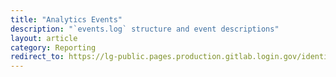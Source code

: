 ```yaml
---
title: "Analytics Events"
description: "`events.log` structure and event descriptions"
layout: article
category: Reporting
redirect_to: https://lg-public.pages.production.gitlab.login.gov/identity-internal-handbook/articles/analytics-events.html
---
```



